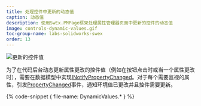 ```yaml
---
title: 处理控件中更新的动态值
caption: 动态值
description: 使用SwEx.PMPage框架处理属性管理器页面中更新的控件的动态值
image: controls-dynamic-values.gif
toc-group-name: labs-solidworks-swex
order: 13
---
```

![更新的控件值](controls-dynamic-values.gif)

为了在代码后台动态更新属性更改的控件值（例如在按钮点击时或当一个属性更改时），需要在数据模型中实现[INotifyPropertyChanged](https://docs.microsoft.com/zh-cn/dotnet/api/system.componentmodel.inotifypropertychanged?view=netframework-4.8)。对于每个需要监视的属性，引发[PropertyChanged](https://docs.microsoft.com/zh-cn/dotnet/api/system.componentmodel.inotifypropertychanged.propertychanged?view=netframework-4.8)事件，通知环境值已更改并且控件需要更新。

{% code-snippet { file-name: DynamicValues.* } %}